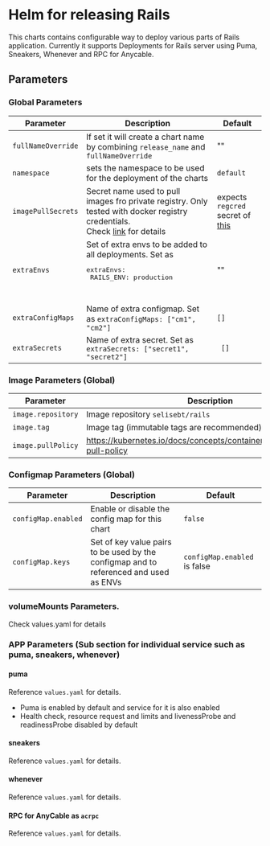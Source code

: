 # Helm for releasing Rails

This charts contains configurable way to deploy various parts of Rails application.
Currently it supports Deployments for Rails server using Puma, Sneakers, Whenever and RPC for Anycable.

## Parameters

### Global Parameters

| Parameter          | Description                                                                                                                                                                                                               | Default                                                                                                                                                        |
|--------------------|---------------------------------------------------------------------------------------------------------------------------------------------------------------------------------------------------------------------------|----------------------------------------------------------------------------------------------------------------------------------------------------------------|
| `fullNameOverride` | If set it will create a chart name by combining `release_name` and `fullNameOverride`                                                                                                                                     | ""                                                                                                                                                             |
| `namespace`        | sets the namespace to be used for the deployment of the charts                                                                                                                                                            | `default`                                                                                                                                                      |
| `imagePullSecrets` | Secret name used to pull images fro private registry. Only tested with docker registry credentials. <br/> Check [link](https://kubernetes.io/docs/tasks/configure-pod-container/pull-image-private-registry/) for details | expects `regcred` secret of [this](https://kubernetes.io/docs/tasks/configure-pod-container/pull-image-private-registry/#registry-secret-existing-credentials) |
| `extraEnvs`        | Set of extra envs to be added to all deployments. Set as <br/> <pre>extraEnvs:<br/>  RAILS_ENV: production<pre>                                                                                                           | ""                                                                                                                                                             |
| `extraConfigMaps`  | Name of extra configmap. Set as   `extraConfigMaps: ["cm1", "cm2"]`                                                                                                                                                       | `[]`                                                                                                                                                           |
| `extraSecrets`     | Name of extra secret.   Set as    `extraSecrets: ["secret1", "secret2"]`                                                                                                                                                  | ` []`                                                                                                                                                          |

### Image Parameters (Global)

| Parameter          | Description                                                              | Default  |
|--------------------|--------------------------------------------------------------------------|----------|
| `image.repository` | Image repository `selisebt/rails`                                        |
| `image.tag`        | Image tag (immutable tags are recommended)                               | `v0`     |
| `image.pullPolicy` | https://kubernetes.io/docs/concepts/containers/images/#image-pull-policy | `Always` |

### Configmap Parameters (Global)

| Parameter           | Description                                                                           | Default                      |
|---------------------|---------------------------------------------------------------------------------------|------------------------------|
| `configMap.enabled` | Enable or disable the config map for this chart                                       | `false`                      |
| `configMap.keys`    | Set of key value pairs to be used by the configmap and to referenced and used as ENVs | `configMap.enabled` is false |

### volumeMounts Parameters.

Check values.yaml for details

### APP Parameters (Sub section for individual service such as puma, sneakers, whenever)

#### puma

Reference `values.yaml` for details.

- Puma is enabled by default and service for it is also enabled
- Health check, resource request and limits and livenessProbe and readinessProbe disabled by default

#### sneakers

Reference `values.yaml` for details.

#### whenever

Reference `values.yaml` for details.

#### RPC for AnyCable as `acrpc`

Reference `values.yaml` for details.